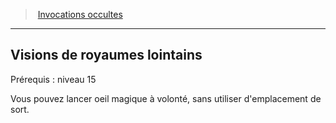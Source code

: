 ﻿---
!GenericItem
Id: warlock_occultsummons_hd.md#visions-de-royaumes-lointains
ParentLink: warlock_occultsummons_hd.md#invocations-occultes
Name: Visions de royaumes lointains
ParentName: Invocations occultes
NameLevel: 2
Attributes:
  Name: Visions de royaumes lointains
  Markdown: >+
    ## <!--Name-->Visions de royaumes lointains<!--/Name-->


    Prérequis : niveau 15


    Vous pouvez lancer oeil magique à volonté, sans utiliser d'emplacement de sort.

AttributesDictionary: >+
  Name: Visions de royaumes lointains

  Markdown: >+

    ## <!--Name-->Visions de royaumes lointains<!--/Name-->





    Prérequis : niveau 15





    Vous pouvez lancer oeil magique à volonté, sans utiliser d'emplacement de sort.



---
> [Invocations occultes](hd_warlock_occultsummons.md)

---

## Visions de royaumes lointains

Prérequis : niveau 15

Vous pouvez lancer oeil magique à volonté, sans utiliser d'emplacement de sort.


